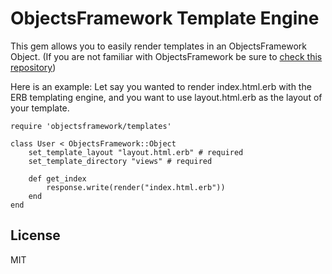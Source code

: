 ObjectsFramework Template Engine
=================================

This gem allows you to easily render templates in an ObjectsFramework Object. (If you are not familiar with ObjectsFramework be sure to [check this repository](http://github.com/bramvdbogaerde/objectsframework))

Here is an example:
Let say you wanted to render index.html.erb with the ERB templating engine, and you want to use layout.html.erb as the layout of your template.

```
require 'objectsframework/templates'

class User < ObjectsFramework::Object
	set_template_layout "layout.html.erb" # required
 	set_template_directory "views" # required

	def get_index
		response.write(render("index.html.erb"))
	end
end
```

## License
MIT
